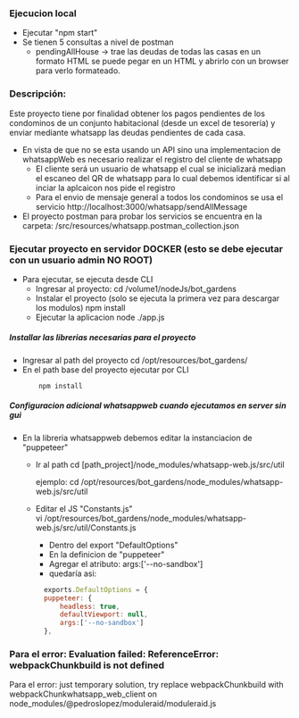 ### Ejecucion local
- Ejecutar "npm start"
- Se tienen 5 consultas a nivel de postman
  - pendingAllHouse -> trae las deudas de todas las casas en un formato HTML se puede pegar en un HTML y abrirlo con un browser para verlo formateado.


### Descripción:
Este proyecto tiene por finalidad obtener los pagos pendientes de los condominos de un conjunto habitacional (desde un excel de tesorería) y enviar mediante whatsapp las deudas pendientes de cada casa.

- En vista de que no se esta usando un API sino una implementacion de whatsappWeb es necesario realizar el registro del cliente de whatsapp
    - El cliente será un usuario de whatsapp el cual se inicializará median el escaneo del QR de whatsapp para lo cual debemos identificar si al inciar la aplcaicon nos pide el registro
    - Para el envio de mensaje general a todos los condominos se usa el servicio
        http://localhost:3000/whatsapp/sendAllMessage
- El proyecto postman para probar los servicios se encuentra en la carpeta:
    /src/resources/whatsapp.postman_collection.json


### Ejecutar proyecto en servidor DOCKER (esto se debe ejecutar con un usuario admin NO ROOT)
- Para ejecutar, se ejecuta desde CLI
    - Ingresar al proyecto:
        cd /volume1/nodeJs/bot_gardens
    - Instalar el proyecto (solo se ejecuta la primera vez para descargar los modulos)
        npm install
    - Ejecutar la aplicacion
        node ./app.js


##### Installar las librerias necesarias para el proyecto 
- Ingresar al path del proyecto
  cd /opt/resources/bot_gardens/
- En el path base del proyecto ejecutar por CLI
  ```unix
      npm install
  ```  
##### Configuracion adicional whatsappweb cuando ejecutamos en server sin gui
- En la libreria whatsappweb debemos editar la instanciacion de "puppeteer"
  - Ir al path
    cd [path_project]/node_modules/whatsapp-web.js/src/util

    ejemplo:
    cd /opt/resources/bot_gardens/node_modules/whatsapp-web.js/src/util
  - Editar el JS "Constants.js"  
    vi /opt/resources/bot_gardens/node_modules/whatsapp-web.js/src/util/Constants.js
    - Dentro del export "DefaultOptions"
    - En la definicion de "puppeteer"
    - Agregar el atributo:
      args:['--no-sandbox']
    - quedaría asi:
    ```javascript
      exports.DefaultOptions = {
      puppeteer: {
          headless: true,
          defaultViewport: null,
          args:['--no-sandbox']
      },
    ```
        

### Para el error: Evaluation failed: ReferenceError: webpackChunkbuild is not defined
Para el error: just temporary solution, try replace webpackChunkbuild with webpackChunkwhatsapp_web_client on node_modules/@pedroslopez/moduleraid/moduleraid.js        
